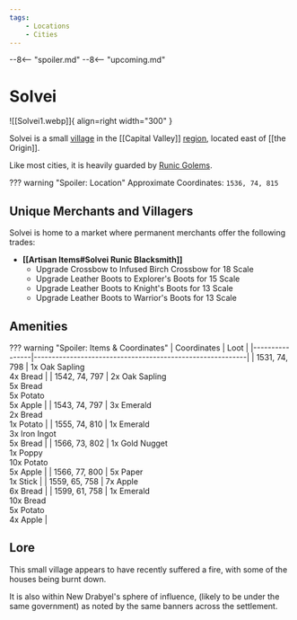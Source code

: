 ```yaml
---
tags:
    - Locations
    - Cities
---
```


--8<-- "spoiler.md"
--8<-- "upcoming.md"

# Solvei

![[Solvei1.webp]]{ align=right width="300" }

Solvei is a small [village](/Settlements) in the [[Capital Valley]] [region](/Regions), located east of [[the Origin]].

Like most cities, it is heavily guarded by [Runic Golems](https://minecraft.gamepedia.com/Iron_Golem). 

??? warning "Spoiler: Location"
	Approximate Coordinates: `1536, 74, 815`

## Unique Merchants and Villagers

Solvei is home to a market where permanent merchants offer the following trades:

- **[[Artisan Items#Solvei Runic Blacksmith]]**
    - Upgrade Crossbow to Infused Birch Crossbow for 18 Scale
    - Upgrade Leather Boots to Explorer's Boots for 15 Scale
    - Upgrade Leather Boots to Knight's Boots for 13 Scale
    - Upgrade Leather Boots to Warrior's Boots for 13 Scale

## Amenities

??? warning "Spoiler: Items & Coordinates"
	| Coordinates    | Loot                                                      |
	|----------------|-----------------------------------------------------------|
	| 1531, 74, 798  | 1x Oak Sapling <br>4x Bread                               |
	| 1542, 74, 797  | 2x Oak Sapling <br>5x Bread <br>5x Potato <br>5x Apple    |
	| 1543, 74, 797  | 3x Emerald <br>2x Bread <br>1x Potato                     |
	| 1555, 74, 810  | 1x Emerald <br>3x Iron Ingot <br>5x Bread                 |
	| 1566, 73, 802  | 1x Gold Nugget <br>1x Poppy <br>10x Potato <br>5x Apple   |
	| 1566, 77, 800  | 5x Paper <br>1x Stick                                     |
	| 1559, 65, 758  | 7x Apple <br>6x Bread                                     |
	| 1599, 61, 758  | 1x Emerald <br>10x Bread <br>5x Potato <br>4x Apple       |

## Lore

This small village appears to have recently suffered a fire, with some of the houses being burnt down.

It is also within New Drabyel's sphere of influence, (likely to be under the same government) as noted by the same banners across the settlement.

